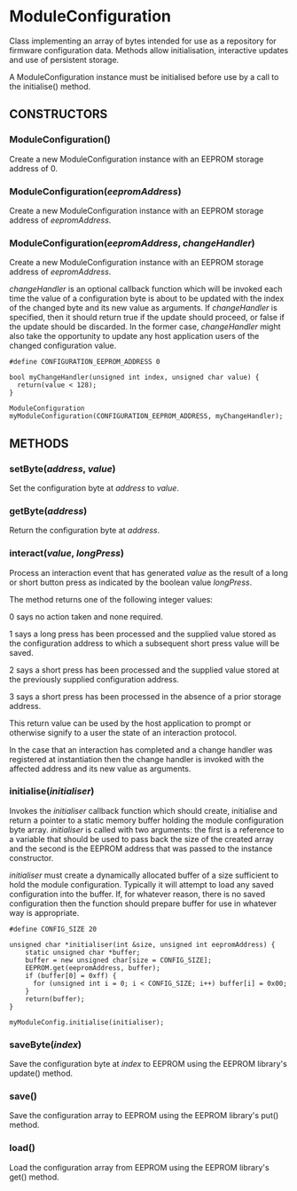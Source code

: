 # ModuleConfiguration

Class implementing an array of bytes intended for use as a repository
for firmware configuration data.
Methods allow initialisation, interactive updates and use of persistent
storage.

A ModuleConfiguration instance must be initialised before use by a call
to the initialise() method. 

## CONSTRUCTORS

### ModuleConfiguration()

Create a new ModuleConfiguration instance with an EEPROM storage
address of 0.

### ModuleConfiguration(*eepromAddress*)

Create a new ModuleConfiguration instance with an EEPROM storage
address of *eepromAddress*.

### ModuleConfiguration(*eepromAddress*, *changeHandler*)

Create a new ModuleConfiguration instance with an EEPROM storage
address of *eepromAddress*.

*changeHandler* is an optional callback function which will be invoked
each time the value of a configuration byte is about to be updated with
the index of the changed byte and its new value as arguments.
If *changeHandler* is specified, then it should return true if the
update should proceed, or false if the update should be discarded. 
In the former case, *changeHandler* might also take the opportunity to
update any host application users of the changed configuration value.
```
#define CONFIGURATION_EEPROM_ADDRESS 0

bool myChangeHandler(unsigned int index, unsigned char value) {
  return(value < 128);
}

ModuleConfiguration myModuleConfiguration(CONFIGURATION_EEPROM_ADDRESS, myChangeHandler);
```

## METHODS

### setByte(*address*, *value*)

Set the configuration byte at *address* to *value*.

### getByte(*address*)

Return the configuration byte at *address*.

### interact(*value*, *longPress*)

Process an interaction event that has generated *value* as the result
of a long or short button press as indicated by the boolean value
*longPress*.

The method returns one of the following integer values:

0 says no action taken and none required.

1 says a long press has been processed and the supplied value stored
  as the configuration address to which a subsequent short press value
  will be saved.

2 says a short press has been processed and the supplied value stored
  at the previously supplied configuration address.

3 says a short press has been processed in the absence of a prior
  storage address.

This return value can be used by the host application to prompt or
otherwise signify to a user the state of an interaction protocol.

In the case that an interaction has completed and a change handler was
registered at instantiation then the change handler is invoked with the
affected address and its new value as arguments.

### initialise(*initialiser*)

Invokes the *initialiser* callback function which should create,
initialise and return a pointer to a static memory buffer holding
the module configuration byte array.
*initialiser* is called with two arguments: the first is a
reference to a variable that should be used to pass back the size
of the created array and the second is the EEPROM address that was
passed to the instance constructor.

*initialiser* must create a dynamically allocated buffer of a size
sufficient to hold the module configuration.
Typically it will attempt to load any saved configuration into the
buffer.
If, for whatever reason, there is no saved configuration then the
function should prepare buffer for use in whatever way is
appropriate.

```
#define CONFIG_SIZE 20

unsigned char *initialiser(int &size, unsigned int eepromAddress) {
    static unsigned char *buffer;
    buffer = new unsigned char[size = CONFIG_SIZE];
    EEPROM.get(eepromAddress, buffer);
    if (buffer[0] = 0xff) {
      for (unsigned int i = 0; i < CONFIG_SIZE; i++) buffer[i] = 0x00;
    }
    return(buffer);
}

myModuleConfig.initialise(initialiser);
```

### saveByte(*index*)

Save the configuration byte at *index* to EEPROM using the EEPROM
library's update() method.

### save()

Save the configuration array to EEPROM using the EEPROM library's
put() method.

### load()

Load the configuration array from EEPROM using the EEPROM library's
get() method.
